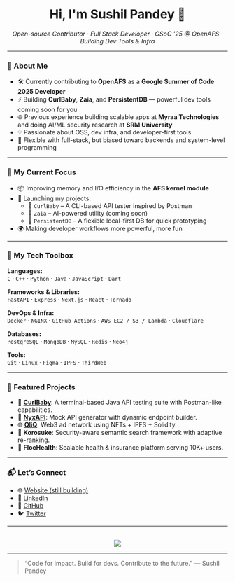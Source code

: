 <h1 align="center">Hi, I'm Sushil Pandey 👋</h1>

<p align="center">
  <i>Open-source Contributor · Full Stack Developer · GSoC '25 @ OpenAFS · Building Dev Tools & Infra</i>
</p>

---

### 🚀 About Me

- 🛠️ Currently contributing to **OpenAFS** as a **Google Summer of Code 2025 Developer**
- ⚡ Building **CurlBaby**, **Zaia**, and **PersistentDB** — powerful dev tools coming soon for you
- 🌐 Previous experience building scalable apps at **Myraa Technologies** and doing AI/ML security research at **SRM University**
- 💡 Passionate about OSS, dev infra, and developer-first tools
- 🔁 Flexible with full-stack, but biased toward backends and system-level programming

---

### 🧠 My Current Focus

- 📦 Improving memory and I/O efficiency in the **AFS kernel module**
- 🚀 Launching my projects:
  - 🔌 `CurlBaby` – A CLI-based API tester inspired by Postman
  - 🧠 `Zaia` – AI-powered utility (coming soon)
  - 💾 `PersistentDB` – A flexible local-first DB for quick prototyping
- 🌍 Making developer workflows more powerful, more fun

---

### 🧰 My Tech Toolbox

**Languages:**  
`C` · `C++` · `Python` · `Java` · `JavaScript` · `Dart`

**Frameworks & Libraries:**  
`FastAPI` · `Express` · `Next.js` · `React` · `Tornado`

**DevOps & Infra:**  
`Docker` · `NGINX` · `GitHub Actions` · `AWS EC2 / S3 / Lambda` · `Cloudflare`

**Databases:**  
`PostgreSQL` · `MongoDB` · `MySQL` · `Redis` · `Neo4j`

**Tools:**  
`Git` · `Linux` · `Figma` · `IPFS` · `ThirdWeb`

---

### 📌 Featured Projects

- 🔧 [**CurlBaby**](https://github.com/sushilpandeyy/curlbaby): A terminal-based Java API testing suite with Postman-like capabilities.
- 🧪 [**NyxAPI**](https://github.com/sushilpandeyy/NyxAPI): Mock API generator with dynamic endpoint builder.
- 🌐 [**QliQ**](https://github.com/sushilpandeyy/Qliq): Web3 ad network using NFTs + IPFS + Solidity.
- 🧠 **Korosuke**: Security-aware semantic search framework with adaptive re-ranking.
- 🧵 **FlocHealth**: Scalable health & insurance platform serving 10K+ users.

---

### 📬 Let’s Connect

- 🌐 [Website (still building)](https://contactsushil.me)
- 💼 [LinkedIn](https://linkedin.com/in/contactsushil)
- 🐙 [GitHub](https://github.com/sushilpandeyy)
- 🐦 [Twitter](https://x.com/contactsushill)

---

<p align="center">
  <br/>
  <img src="https://github-readme-streak-stats.herokuapp.com/?user=sushilpandeyy&theme=tokyonight" />
</p>

---

> “Code for impact. Build for devs. Contribute to the future.” — Sushil Pandey
